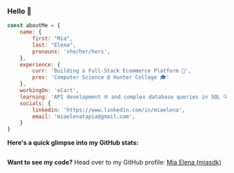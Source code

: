 ### Hello 👋

```javascript
const aboutMe = {
    name: {
        first: "Mia",
        last: "Elena",
        pronouns: 'she/her/hers',
    },
    experience: {
        curr: 'Building a Full-Stack Ecommerce Platform 🛒',
        prev: 'Computer Science @ Hunter College 🎓'
    },
    workingOn: 'eCart',
    learning: 'API development 🌐 and complex database queries in SQL 🔍',
    socials: {
        linkedin: 'https://www.linkedin.com/in/miaelena',
        email: 'miaelenatapia@gmail.com',
    }
}
```

**Here's a quick glimpse into my GitHub stats:**

<div style="display: flex; justify-content: space-between;">
  <div class="stat-card" style="background-image: url('https://github-readme-stats.vercel.app/api?username=miasdk&theme=transparent&show_icons=true');"></div>
  <div class="stat-card" style="background-image: url('https://github-readme-stats.vercel.app/api/top-langs/?username=miasdk&layout=compact&theme=transparent');"></div>

  </div>

**Want to see my code?** Head over to my GitHub profile: [Mia Elena (miasdk)](https://github.com/miasdk)
